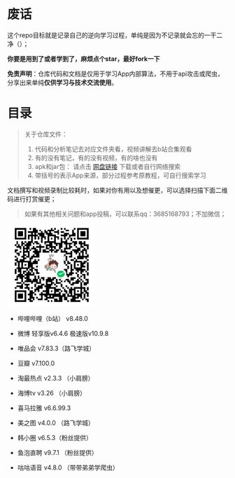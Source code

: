 # 废话

这个repo目标就是记录自己的逆向学习过程，单纯是因为不记录就会忘的一干二净（）；

**你要是用到了或者学到了，麻烦点个star，最好fork一下**

**免责声明**：仓库代码和文档是仅用于学习App内部算法，不用于api攻击或爬虫，分享出来单纯**仅供学习与技术交流使用**。



# 目录

>关于仓库文件：
>
>1. 代码和分析笔记去对应文件夹看，视频讲解去b站合集观看
>2. 有的没有笔记，有的没有视频，有的啥也没有
>3. apk和jar包： 请点击 [网盘链接](https://pan.baidu.com/s/1f28fv9A39LruaMg4wx4QYA?pwd=uxw2) 下载或者自行网络搜索
>4. 带括号的表示App来源，部分过程参考原教程，可自行搜索学习

文档撰写和视频录制比较耗时，如果对你有用以及想催更，可以选择扫描下面二维码进行打赏催更；

> 如果有其他相关问题和app投稿，可以联系qq：3685168793；不加微信；

<div><img src="assets/1750174477786.png" width="200">
</div>

- 哔哩哔哩（b站） v8.48.0
- 微博  轻享版v6.4.6  极速版v10.9.8
- 唯品会   v7.83.3（路飞学城）


- 豆瓣 v7.100.0


- 淘最热点 v2.3.3 （小肩膀）
  
- 海博tv v3.26 （小肩膀）

- 喜马拉雅 v6.6.99.3
  
- 美之图 v4.0.0 （路飞学城）


- 韩小圈 v6.5.3（粉丝提供）
- 鱼泡直聘 v9.7.1 （粉丝提供）
- 咕咕语音 v4.8.0  （带带弟弟学爬虫）
